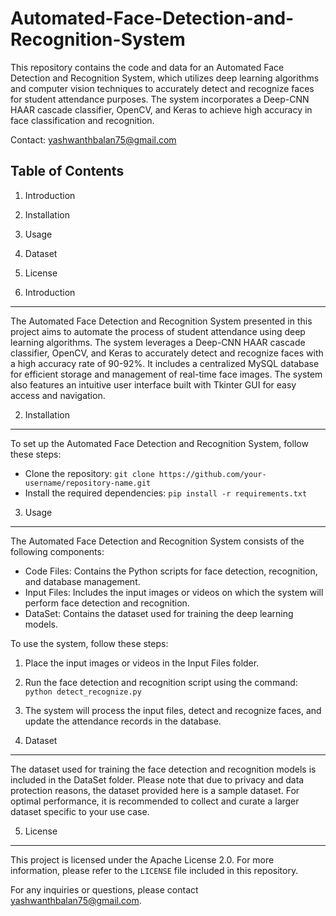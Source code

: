 # Automated-Face-Detection-and-Recognition-System

This repository contains the code and data for an Automated Face Detection and Recognition System, which utilizes deep learning algorithms and computer vision techniques to accurately detect and recognize faces for student attendance purposes. The system incorporates a Deep-CNN HAAR cascade classifier, OpenCV, and Keras to achieve high accuracy in face classification and recognition.

Contact: yashwanthbalan75@gmail.com

Table of Contents
-----------------
1. Introduction
2. Installation
3. Usage
4. Dataset
5. License

1. Introduction
----------------
The Automated Face Detection and Recognition System presented in this project aims to automate the process of student attendance using deep learning algorithms. The system leverages a Deep-CNN HAAR cascade classifier, OpenCV, and Keras to accurately detect and recognize faces with a high accuracy rate of 90-92%. It includes a centralized MySQL database for efficient storage and management of real-time face images. The system also features an intuitive user interface built with Tkinter GUI for easy access and navigation.

2. Installation
----------------
To set up the Automated Face Detection and Recognition System, follow these steps:

- Clone the repository: `git clone https://github.com/your-username/repository-name.git`
- Install the required dependencies: `pip install -r requirements.txt`

3. Usage
---------
The Automated Face Detection and Recognition System consists of the following components:

- Code Files: Contains the Python scripts for face detection, recognition, and database management.
- Input Files: Includes the input images or videos on which the system will perform face detection and recognition.
- DataSet: Contains the dataset used for training the deep learning models.

To use the system, follow these steps:

1. Place the input images or videos in the Input Files folder.
2. Run the face detection and recognition script using the command: `python detect_recognize.py`
3. The system will process the input files, detect and recognize faces, and update the attendance records in the database.

4. Dataset
----------
The dataset used for training the face detection and recognition models is included in the DataSet folder. Please note that due to privacy and data protection reasons, the dataset provided here is a sample dataset. For optimal performance, it is recommended to collect and curate a larger dataset specific to your use case.

5. License
----------
This project is licensed under the Apache License 2.0. For more information, please refer to the `LICENSE` file included in this repository.

For any inquiries or questions, please contact yashwanthbalan75@gmail.com.

